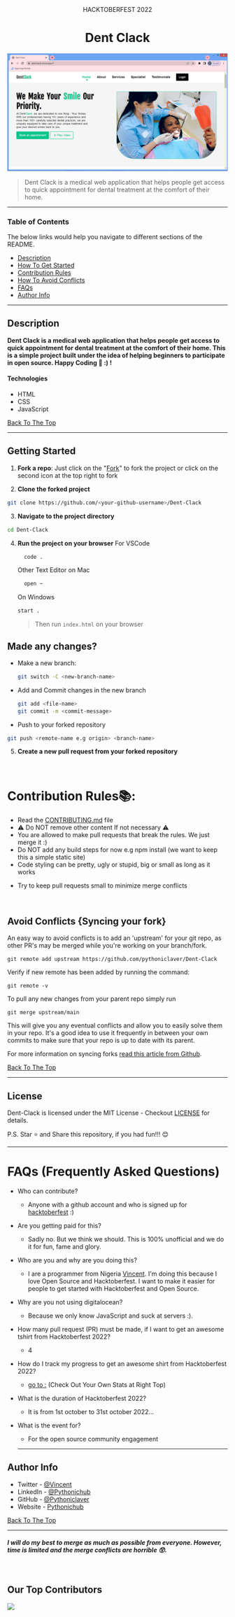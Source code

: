 <!-- @format -->
<center> HACKTOBERFEST 2022</center>

# <center> Dent Clack </center>


<!-- ##### **Note:** *The Project your going to be working on is current being developed, it will be live in the next 3days (16th of october 2022)* -->


![Project Image](./images/DentClack.png)

> Dent Clack is a medical web application that helps people get access to quick appointment for dental treatment at the comfort of their home.

---

### Table of Contents

The below links would help you navigate to different sections of the README.

- [Description](#description)
- [How To Get Started](#getting-started)
- [Contribution Rules](#contribution-rules📚)
- [How To Avoid Conflicts](#avoid-conflicts-syncing-your-fork)
- [FAQs](#faqs-frequently-asked-questions)
- [Author Info](#author-info)

---

## Description

**Dent Clack is a medical web application that helps people get access to quick appointment for dental treatment at the comfort of their home. This is a simple project built under the idea of helping beginners to participate in open source. Happy Coding 💙 :) !**

#### Technologies

- HTML
- CSS
- JavaScript

[Back To The Top](#dent-clack)

---

## Getting Started
1. **Fork a repo**: Just click on the "[Fork](https://github.com/pythoniclaver/Dent-Clack/fork)" to fork the project or click on the second icon at the top right to fork

2. **Clone the forked project**

```bash
git clone https://github.com/<your-github-username>/Dent-Clack
```

3. **Navigate to the project directory**

```bash
cd Dent-Clack
```

4. **Run the project on your browser**
     For VSCode

    ```bash
      code .
    ```
     Other Text Editor on Mac

    ```bash
      open ~
    ```
    On Windows
    ```bash
    start .
    ```
      > Then run ```index.html``` on your browser
  

## Made any changes?

- Make a new branch: 
  ```bash
  git switch -C <new-branch-name>
  ```
  
- Add and Commit changes in the new branch 
   ```bash
  git add <file-name>
  git commit -m <commit-message>
  ```
- Push to your forked repository
```bash
git push <remote-name e.g origin> <branch-name>
```

5. **Create a new pull request from your forked repository**
<br><br><br>




# Contribution Rules📚:

- Read the [CONTRIBUTING.md](/CONTRIBUTING.md) file
- ⚠️ Do NOT remove other content If not necessary ⚠️
- You are allowed to make pull requests that break the rules. We just merge it :)
- Do NOT add any build steps for now e.g npm install (we want to keep this a simple static site)
- Code styling can be pretty, ugly or stupid, big or small as long as it works
<!-- - Add your name to the contributorsList file. -->
- Try to keep pull requests small to minimize merge conflicts

<br>

## Avoid Conflicts {Syncing your fork}

An easy way to avoid conflicts is to add an 'upstream' for your git repo, as other PR's may be merged while you're working on your branch/fork.

```terminal
git remote add upstream https://github.com/pythoniclaver/Dent-Clack
```

Verify if new remote has been added by running the command:

```terminal
git remote -v
```

To pull any new changes from your parent repo simply run

```terminal
git merge upstream/main
```

This will give you any eventual conflicts and allow you to easily solve them in your repo. It's a good idea to use it frequently in between your own commits to make sure that your repo is up to date with its parent.

For more information on syncing forks [read this article from Github](https://help.github.com/articles/syncing-a-fork/).


[Back To The Top](#dent-clack)

---


## License

Dent-Clack is licensed under the MIT License - Checkout [LICENSE](/LICENSE) for details.


P.S. Star ⭐ and Share this repository, if you had fun!!! 😊 

---

# FAQs (Frequently Asked Questions)

- Who can contribute?
  - Anyone with a github account and who is signed up for
    [hacktoberfest](https://hacktoberfest.digitalocean.com/) :)
- Are you getting paid for this?
  - Sadly no. But we think we should. This is 100% unofficial and we do it for fun, fame and glory.
- Who are you and why are you doing this?
  - I are a programmer from Nigeria [Vincent](https://www.linkedin.com/in/pythoniclaver/).
   I'm doing this because I love Open Source and Hacktoberfest. I want to make it easier for people to get started with Hacktoberfest and Open Source.
- Why are you not using digitalocean?

  - Because we only know JavaScript and suck at servers :).

- How many pull request (PR) must be made, if I want to get an awesome tshirt from Hacktoberfest 2022?
  - 4
- How do I track my progress to get an awesome shirt from Hacktoberfest 2022?
  - [go to :](https://hacktoberfest.digitalocean.com/profile/) (Check Out Your Own Stats at Right Top)
- What is the duration of Hacktoberfest 2022?
  - It is from 1st october to 31st october 2022...
- What is the event for?
  - For the open source community engagement

  ---
  
## Author Info

- Twitter - [@Vincent](https://twitter.com/vincent_coder)
- LinkedIn - [@Pythonichub](https://linkedin.com/in/pythonichub)
- GitHub - [@Pythoniclaver](https://github.com/pythoniclaver)
- Website - [Pythonichub](https://pythonichub.vercel.app)

[Back To The Top](#dent-clack)

---

##### _I will do my best to merge as much as possible from everyone. However, time is limited and the merge conflicts are horrible 😲._

<br>

## Our Top Contributors

<p align="<!-- center -->"><a href="https://github.com/pythoniclaver/Dent-Clack/graphs/contributors">
  <img src="https://contributors-img.web.app/image?repo=pythoniclaver/Dent-Clack" />
</a></p>
